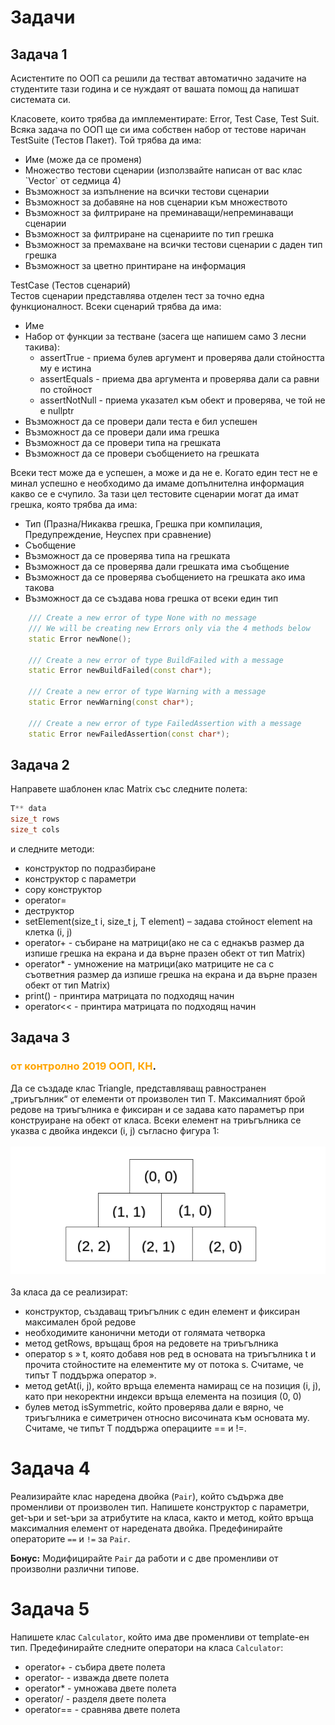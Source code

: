 # Задачи

## Задача 1

Асистентите по ООП са решили да тестват автоматично задачите на
студентите тази година
и се нуждаят от вашата помощ да напишат системата си.

Класовете, които трябва да имплементирате:
Error, Test Case, Test Suit.
<br>
Всяка задача по ООП ще си има собствен набор от тестове наричан TestSuite (Тестов Пакет).
Той трябва да има:

<ul>
<li> Име (може да се променя)
<li> Множество тестови сценарии (използвайте написан от вас клас `Vector` от седмица 4)
<li> Възможност за изпълнение на всички тестови сценарии
<li> Възможност за добавяне на нов сценарии към множеството
<li> Възможност за филтриране на преминаващи/непреминаващи сценарии
<li> Възможност за филтриране на сценариите по тип грешка
<li> Възможност за премахване на всички тестови сценарии с даден тип
грешка
<li> Възможност за цветно принтиране на информация
</ul>

TestCase (Тестов сценарий) <br>
Тестов сценарии представлява отделен тест за точно една функционалност.
Всеки сценарий трябва да има:

<ul>
<li> Име
<li> Набор от функции за тестване (засега ще напишем само 3 лесни такива):
<ul>
<li> assertTrue - приема булев аргумент и проверява дали стойността му е истина
<li> assertEquals - приема два аргумента и проверява дали са равни по стойност
<li> assertNotNull - приема указател към обект и проверява, че той не е nullptr
</ul>
<li> Възможност да се провери дали теста е бил успешен
<li> Възможност да се провери дали има грешка
<li> Възможност да се провери типа на грешката
<li> Възможност да се провери съобщението на грешката
</ul>

Всеки тест може да е успешен, а може и да не е. Когато един тест не е минал
успешно е необходимо да имаме допълнителна информация какво се е счупило.
За тази цел тестовите сценарии могат да имат грешка, която трябва да има:

<ul>
<li> Тип (Празна/Никаква грешка, Грешка при компилация, Предупреждение,
Неуспех при сравнение)
<li> Съобщение
<li> Възможност да се проверява типа на грешката
<li> Възможност да се проверява дали грешката има съобщение
<li> Възможност да се проверява съобщението на грешката ако има такова
<li> Възможност да се създава нова грешка от всеки един тип
</ul>

```c++
    /// Create a new error of type None with no message
    /// We will be creating new Errors only via the 4 methods below
    static Error newNone();

    /// Create a new error of type BuildFailed with a message
    static Error newBuildFailed(const char*);

    /// Create a new error of type Warning with a message
    static Error newWarning(const char*);

    /// Create a new error of type FailedAssertion with a message
    static Error newFailedAssertion(const char*);
```

## Задача 2

Направете шаблонен клас Matrix със следните полета:

```c++
T** data
size_t rows
size_t cols
```

и следните методи:

<ul>
<li> конструктор по подразбиране
<li> конструктор с параметри
<li> copy конструктор
<li> operator=
<li> деструктор
<li> setElement(size_t i, size_t j, T element) – задава стойност element на
клетка (i, j)
<li> operator+ - събиране на матрици(ако не са с еднакъв размер да изпише
грешка на екрана и да върне празен обект от тип Matrix)
<li> operator* - умножение на матрици(ако матриците не са с съответния
размер да изпише грешка на екрана и да върне празен обект от тип
Matrix)
<li> print() - принтира матрицата по подходящ начин
<li> operator<< - принтира матрицата по подходящ начин
</ul>

## Задача 3

### <span style="color:orange">от контролно 2019 ООП, КН</span>.

Да се създаде клас Triangle, представляващ равностранен
„триъгълник“ от елементи от произволен тип T. Максималният брой редове на
триъгълника е фиксиран и се задава като параметър при конструиране на обект
от класа. Всеки елемент на триъгълника се указва с двойка индекси (i, j)
съгласно фигура 1:
<br><br>
![Фигура 1](./1.png)
<br><br>
За класа да се реализират:

<ul>
<li> конструктор, създаващ триъгълник с един елемент и фиксиран
максимален брой редове
<li> необходимите канонични методи от голямата четворка
<li> метод getRows, връщащ броя на редовете на триъгълника
<li> оператор s » t, която добавя нов ред в основата на триъгълника t и
прочита стойностите на елементите му от потока s. Считаме, че типът T
поддържа оператор ».
<li> метод getAt(i, j), който връща елемента намиращ се на позиция (i, j), като
при некоректни индекси връща елемента на позиция (0, 0)
<li> булев метод isSymmetric, който проверява дали е вярно, че триъгълника е
симетричен относно височината към основата му. Считаме, че типът T
поддържа операциите == и !=.
</ul>


# Задача 4
Реализирайте клас наредена двойка (`Pair`), който съдържа две променливи от произволен тип. Напишете конструктор с параметри, get-ъри и set-ъри за атрибутите на класа, както и метод, който връща максималния елемент от наредената двойка. Предефинирайте операторите `==` и `!=` за `Pair`.

**Бонус:** Модифицирайте `Pair` да работи и с две променливи от произволни различни типове.

# Задача 5
Напишете клас `Calculator`, който има две променливи от template-ен тип. Предефинирайте следните оператори на класа `Calculator`:

- operator+ - събира двете полета
- operator- - изважда двете полета
- operator* - умножава двете полета
- operator/ - разделя двете полета
- operator== - сравнява двете полета
